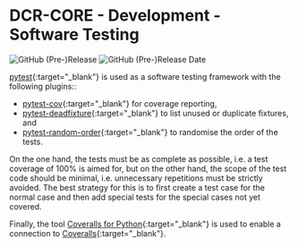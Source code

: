 # DCR-CORE - Development - Software Testing

![GitHub (Pre-)Release](https://img.shields.io/github/v/release/KonnexionsGmbH/dcr-core?-core?include_prereleases)
![GitHub (Pre-)Release Date](https://img.shields.io/github/release-date-pre/KonnexionsGmbh/dcr-core?-core)

[pytest](https://github.com/pytest-dev/pytest){:target="_blank"} is used as a software testing framework with the following plugins::

- [pytest-cov](https://github.com/pytest-dev/pytest-cov){:target="_blank"} for coverage reporting,
- [pytest-deadfixture](https://github.com/jllorencetti/pytest-deadfixtures){:target="_blank"} to list unused or duplicate fixtures, and
- [pytest-random-order](https://github.com/jbasko/pytest-random-order){:target="_blank"} to randomise the order of the tests.

On the one hand, the tests must be as complete as possible, i.e. a test coverage of 100% is aimed for, but on the other hand, the scope of the test code should be minimal, i.e. unnecessary repetitions must be strictly avoided. 
The best strategy for this is to first create a test case for the normal case and then add special tests for the special cases not yet covered.

Finally, the tool [Coveralls for Python](https://github.com/TheKevJames/coveralls-python){:target="_blank"} is used to enable a connection to [Coveralls](https://coveralls.io/github/KonnexionsGmbH/dcr-core?-core){:target="_blank"}.
